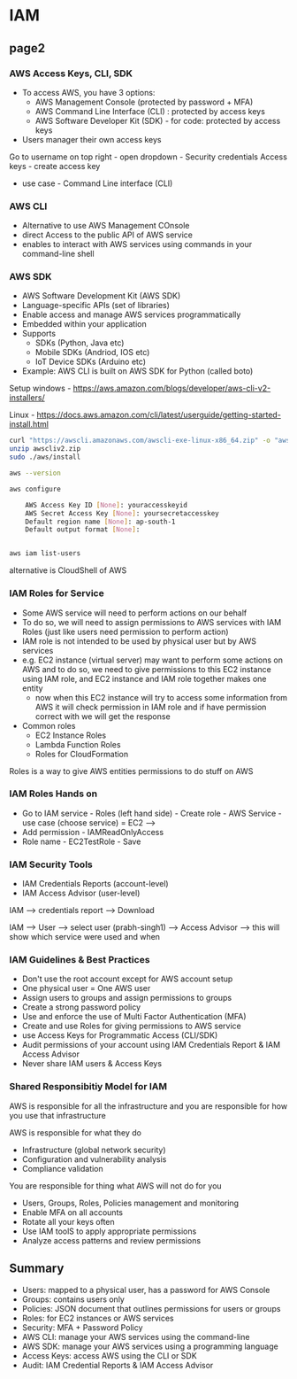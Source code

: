 # IAM

## page2

### AWS Access Keys, CLI, SDK

- To access AWS, you have 3 options:
  - AWS Management Console (protected by password + MFA)
  - AWS Command Line Interface (CLI) : protected by access keys
  - AWS Software Developer Kit (SDK) - for code: protected by access keys
- Users manager their own access keys

Go to username on top right - open dropdown - Security credentials 
Access keys - create access key
- use case - Command Line interface (CLI)


### AWS CLI

- Alternative to use AWS Management COnsole 
- direct Access to the public API of AWS service
- enables to interact with AWS services using commands in your command-line shell

### AWS SDK

- AWS Software Development Kit (AWS SDK)
- Language-specific APIs (set of libraries)
- Enable access and manage AWS services programmatically
- Embedded within your application
- Supports
  - SDKs (Python, Java etc)
  - Mobile SDKs (Andriod, IOS etc)
  - IoT Device SDKs (Arduino etc)
- Example: AWS CLI is built on AWS SDK for Python (called boto)


Setup 
windows - https://aws.amazon.com/blogs/developer/aws-cli-v2-installers/

Linux - 
https://docs.aws.amazon.com/cli/latest/userguide/getting-started-install.html

```bash
curl "https://awscli.amazonaws.com/awscli-exe-linux-x86_64.zip" -o "awscliv2.zip"
unzip awscliv2.zip
sudo ./aws/install

aws --version

aws configure

    AWS Access Key ID [None]: youraccesskeyid
    AWS Secret Access Key [None]: yoursecretaccesskey
    Default region name [None]: ap-south-1
    Default output format [None]: 

```

```bash

aws iam list-users

```


alternative is CloudShell of AWS




### IAM Roles for Service

- Some AWS service will need to perform actions on our behalf
- To do so, we will need to assign permissions to AWS services with IAM Roles (just like users need permission to perform action)
- IAM role is not intended to be used by physical user but by AWS services 
- e.g. EC2 instance (virtual server) may want to perform some actions on AWS and to do so, we need to give permissions to this EC2 instance using IAM role, and EC2 instance and IAM role together makes one entity
  - now when this EC2 instance will try to access some information from AWS it will check permission in IAM role and if have permission correct with we will get the response
- Common roles
  - EC2 Instance Roles
  - Lambda Function Roles
  - Roles for CloudFormation

Roles is a way to give AWS entities permissions to do stuff on AWS

### IAM Roles Hands on

- Go to IAM service - Roles (left hand side) - Create role - AWS Service - use case (choose service) = EC2 --> 
- Add permission -  IAMReadOnlyAccess
- Role name - EC2TestRole - Save




### IAM Security Tools

- IAM Credentials Reports (account-level)
- IAM Access Advisor (user-level)

IAM --> credentials report --> Download

IAM --> User --> select user (prabh-singh1) --> Access Advisor --> this will show which service were used and when


### IAM Guidelines & Best Practices

- Don't use the root account except for AWS account setup
- One physical user = One AWS user
- Assign users to groups and assign permissions to groups
- Create a strong password policy
- Use and enforce the use of Multi Factor Authentication (MFA)
- Create and use Roles for giving permissions to AWS service
- use Access Keys for Programmatic Access (CLI/SDK)
- Audit permissions of your account using IAM Credentials Report & IAM Access Advisor
- Never share IAM users & Access Keys

### Shared Responsibitiy Model for IAM

AWS is responsible for all the infrastructure and you are responsible for how you use that infrastructure

AWS is responsible for what they do

- Infrastructure (global network security)
- Configuration and vulnerability analysis
- Compliance validation


You are responsible for thing what AWS will not do for you

- Users, Groups, Roles, Policies management and monitoring
- Enable MFA on all accounts
- Rotate all your keys often
- Use IAM toolS to apply appropriate permissions
- Analyze access patterns and review permissions



## Summary 

- Users: mapped to a physical user, has a password for AWS Console
- Groups: contains users only 
- Policies: JSON document that outlines permissions for users or groups
- Roles: for EC2 instances or AWS services
- Security: MFA + Password Policy
- AWS CLI: manage your AWS services using the command-line
- AWS SDK: manage your AWS services using a programming language
- Access Keys: access AWS using the CLI or SDK
- Audit: IAM Credential Reports & IAM Access Advisor

